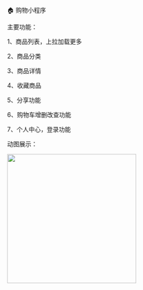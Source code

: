 🏠 购物小程序



主要功能：

1、商品列表，上拉加载更多

2、商品分类

3、商品详情

4、收藏商品

5、分享功能

6、购物车增删改查功能

7、个人中心，登录功能



动图展示：

<img src="https://i.loli.net/2020/05/31/hU6nfRiS9eyAbQN.gif" width = "300"  div align=center/>





